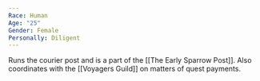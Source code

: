 ```yaml
---
Race: Human
Age: "25"
Gender: Female
Personally: Diligent
---
```

Runs the courier post and is a part of the [[The Early Sparrow Post]]. Also coordinates with the [[Voyagers Guild]] on matters of quest payments. 